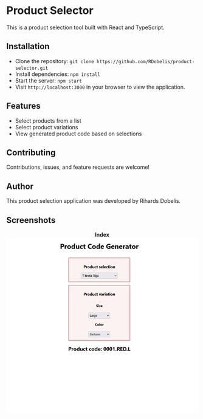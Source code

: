 # Product Selector

This is a product selection tool built with React and TypeScript.

## Installation

- Clone the repository: `git clone https://github.com/RDobelis/product-selector.git`
- Install dependencies: `npm install`
- Start the server: `npm start`
- Visit `http://localhost:3000` in your browser to view the application.

## Features

- Select products from a list
- Select product variations
- View generated product code based on selections

## Contributing

Contributions, issues, and feature requests are welcome!

## Author

This product selection application was developed by Rihards Dobelis.

## Screenshots

<p align="center">
  <b>Index</b><br>
  <img src="./INDEX_SCREENSHOT.png" alt="Index">
</p>
